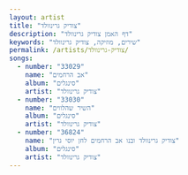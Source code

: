 ```yaml
---
layout: artist
title: "צודיק גרינוולד"
description: "דף האמן צודיק גרינוולד"
keywords: "שירים, מוזיקה, צודיק גרינוולד"
permalink: /artists/צודיק-גרינוולד/
songs:
  - number: "33029"
    name: "אב הרחמים"
    album: "סינגלים"
    artist: "צודיק גרינוולד"
  - number: "33030"
    name: "השיר שהלווים"
    album: "סינגלים"
    artist: "צודיק גרינוולד"
  - number: "36824"
    name: "צודיק גרינוולד ובנו אב הרחמים לחן יוסי גרין"
    album: "סינגלים"
    artist: "צודיק גרינוולד"
---
```

